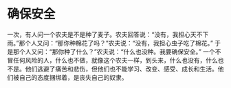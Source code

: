 # 确保安全
一次，有人问一个农夫是不是种了麦子。农夫回答说：“没有，我担心天不下雨。”那个人又问：“那你种棉花了吗？”农夫说：“没有，我担心虫子吃了棉花。” 
于是那个人又问：“那你种了什么？”农夫说：“什么也没种。我要确保安全。” 
一个不冒任何风险的人，什么也不做，就像这个农夫一样，到头来，什么也没有，什么也不是。他们逃避了痛苦和悲伤，但他们也不能学习、改变、感受、成长和生活。他们被自己的态度捆绑着，是丧失自己的奴隶。
  